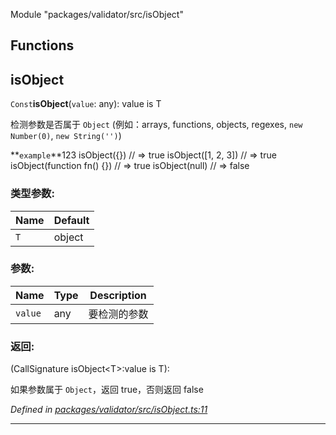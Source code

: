 Module &quot;packages/validator/src/isObject&quot;

## Functions

## isObject

`Const`**isObject**<T>(`value`: any): value is T

检测参数是否属于 `Object` (例如：arrays, functions, objects, regexes, `new Number(0)`, `new String('')`)

**`example`**123 
	isObject({}) // => true
	isObject([1, 2, 3]) // => true
	isObject(function fn() {}) // => true
	isObject(null) // => false

### 类型参数:

Name | Default |
------ | ------ |
`T` | object |

### 参数:

Name | Type | Description |
------ | ------ | ------ |
`value` | any | 要检测的参数 |

### 返回:

(CallSignature isObject<T\>:value is T): 

如果参数属于 `Object`，返回 true，否则返回 false

*Defined in [packages/validator/src/isObject.ts:11](https://github.com/extend-js/extend/blob/d92be1e/packages/validator/src/isObject.ts#L11)*

___
